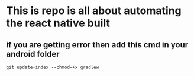 # This is repo is all about automating the react native built

## if you are getting error then add this cmd in your android folder

```
git update-index --chmod=+x gradlew
```

